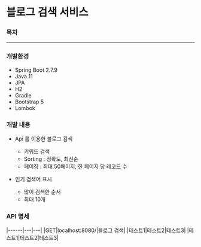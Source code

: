 # 블로그 검색 서비스


### 목차


---
### 개발환경

- Spring Boot 2.7.9
- Java 11
- JPA
- H2
- Gradle
- Bootstrap 5
- Lombok


### 개발 내용
- Api 를 이용한 블로그 검색
  - 키워드 검색
  - Sorting : 정확도, 최신순
  - 페이징 : 최대 50페이지, 한 페이지 당 레코드 수

- 인기 검색어 표시
  - 많이 검색한 순서
  - 최대 10개


### API 명세
|------|---|---|
|GET|localhost:8080/|블로그 검색|
|테스트1|테스트2|테스트3|
|테스트1|테스트2|테스트3|

